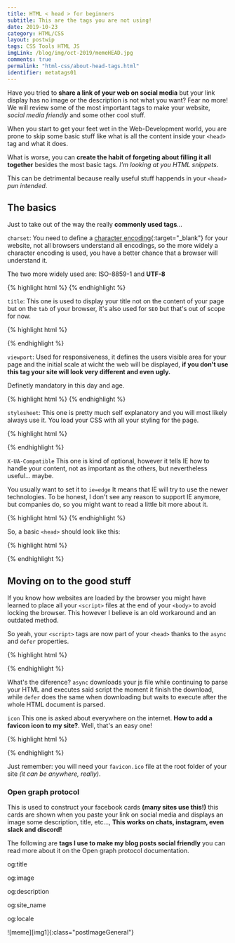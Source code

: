 ```yaml
---
title: HTML < head > for beginners
subtitle: This are the tags you are not using!
date: 2019-10-23
category: HTML/CSS
layout: postwip
tags: CSS Tools HTML JS
imgLink: /blog/img/oct-2019/memeHEAD.jpg
comments: true
permalink: "html-css/about-head-tags.html"
identifier: metatags01
---
```


Have you tried to **share a link of your web on social media** but your link display has no image or the description is not what you want? Fear no more! We will review some of the most important tags to make your website, _social media friendly_ and some other cool stuff.

When you start to get your feet wet in the Web-Development world, you are prone to skip some basic stuff like what is all the content inside your `<head>` tag and what it does. 

What is worse, you can **create the habit of forgeting about filling it all together** besides the most basic tags. _I'm looking at you HTML snippets_.

This can be detrimental because really useful stuff happends in your `<head>` _pun intended_.

## The basics

Just to take out of the way the really **commonly used tags**...

`charset`: You need to define a [character encoding][che]{:target="_blank"} for your website, not all browsers understand all encodings, so the more widely a character encoding is used, you have a better chance that a browser will understand it.

The two more widely used are: ISO-8859-1 and **UTF-8**

{% highlight html %}
  <meta charset="UTF-8">
{% endhighlight %}


`title`: This one is used to display your title not on the content of your page but on the `tab` of your browser, it's also used for `SEO` but that's out of scope for now.

{% highlight html %}
  <title>Example Title</title>
{% endhighlight %}


`viewport`: Used for responsiveness, it defines the users visible area for your page and the initial scale at wicht the web will be displayed, **if you don't use this tag your site will look very different and even ugly.**

Definetly mandatory in this day and age.

{% highlight html %}
  <meta name="viewport" content="width=device-width, initial-scale=1.0">
{% endhighlight %}


`stylesheet`: This one is pretty much self explanatory and you will most likely always use it. You load your CSS with all your styling for the page.

{% highlight html %}
  <link rel="stylesheet" href="style.css">
{% endhighlight %}


`X-UA-Compatible` This one is kind of optional, however it tells IE how to handle your content, not as important as the others, but nevertheless useful... maybe.

You usually want to set it to `ie=edge` It means that IE will try to use the newer technologies. To be honest, I don't see any reason to support IE anymore, but companies do, so you might want to read a little bit more about it.

{% highlight html %}
  <meta http-equiv="X-UA-Compatible" content="ie=edge">
{% endhighlight %}


So, a basic `<head>` should look like this:

{% highlight html %}
  <head>
    <meta charset="UTF-8">
    <meta name="viewport" content="width=device-width, initial-scale=1.0">
    <meta http-equiv="X-UA-Compatible" content="ie=edge">
    <link rel="stylesheet" href="style.css">
    <title>Document</title>
  </head>
{% endhighlight %}

## Moving on to the good stuff

If you know how websites are loaded by the browser you might have learned to place all your `<script>` files at the end of your `<body>` to avoid locking the browser. This however I believe is an old workaround and an outdated method. 

So yeah, your `<script>` tags are now part of your `<head>` thanks to the `async` and `defer` properties.

{% highlight html %}
  <script src="./main.js" defer></script>
{% endhighlight %}

What's the diference? `async` downloads your js file while continuing to parse your HTML and executes said script the moment it finish the download, while `defer` does the same when downloading but waits to execute after the whole HTML document is parsed.

`icon` This one is asked about everywhere on the internet. **How to add a favicon icon to my site?**.
Well, that's an easy one!

{% highlight html %}
  <link rel='icon' href='favicon.ico' type='image/x-icon'/>
{% endhighlight %}

Just remember: you will need your `favicon.ico` file at the root folder of your site _(it can be anywhere, really)_.

### Open graph protocol

This is used to construct your facebook cards **(many sites use this!)** this cards are shown when you paste your link on social media and displays an image some description, title, etc..., **This works on chats, instagram, even slack and discord!**

The following are **tags I use to make my blog posts social friendly**  you can read more about it on the Open graph protocol documentation.

og:title

og:image

og:description

og:site_name

og:locale



![meme][img1]{:class="postImageGeneral"}



[che]:https://en.wikipedia.org/wiki/Character_encoding
[defer]:https://www.w3schools.com/tags/tag_script.asp
[xua]:https://stackoverflow.com/questions/6771258/what-does-meta-http-equiv-x-ua-compatible-content-ie-edge-do
[snippets]:https://code.visualstudio.com/docs/editor/userdefinedsnippets
[og]:https://ogp.me/
[oldscript]:https://teamtreehouse.com/community/best-practice-where-to-include-your-script-tags
[IErevshare]:https://www.netmarketshare.com/browser-market-share.aspx
